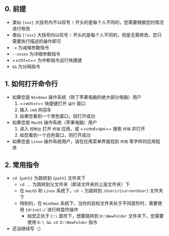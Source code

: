 ## 0. 前提  
- 类似 `{xxx}` 大括号内不以叹号 `!` 开头的是每个人不同的，您需要根据您的情况进行修改  
- 类似 `{!xxx}` 大括号内以叹号 `!` 开头的是每个人不同的，但是无需修改，您只需要执行描述的操作即可  
- `-x` 为减缩参数指令  
- `--xxxxx` 为详细参数指令  
- ++ctrl+c++ 为中断指令运行快捷键  
- `&&` 为分隔指令  

## 1. 如何打开命令行
- 如果您是 `Windows` 操作系统（除了苹果电脑的绝大部分电脑）用户  
    1. ++win+r++ 快捷键打开 `运行` 窗口  
    2. 输入 `cmd` 并回车  
    3. 如果您看到一个黑色窗口，则打开成功  
- 如果您是 `MacOS` 操作系统（苹果电脑）用户  
    1. 进入 `控制台` 打开 `终端` 应用，或 ++cmd+spc++ 搜索 `终端` 并打开  
    2. 如您看到一个白色窗口，则打开成功  
- 如果您是 `Linux` 操作系统用户，请在应用菜单界面找到 `终端` 等字样的应用程序  

## 2. 常用指令  
- `cd {path}` 为跳转到 `{path}` 文件夹下  
    - `cd ..` 为跳转到父文件夹（即该文件夹的上层文件夹）下  
    - 在 `macOS` 和 `Linux` 系统下，`cd ~` 为跳转到 `/Users/{currentUser}` 文件夹下
    - 特别的，在 `Windows` 系统下，当你的目标文件夹处于不同盘符时，需要使用 `{drive}:/` 进行转盘符操作  
        - 如您正处于 `C:\` 盘符下，想要跳转到 `D:\NewFolder` 文件夹下，您需要使用 `D:\ && cd D:\NewFolder` 指令  
- 还没继续写（）  